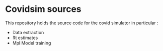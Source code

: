 # Covidsim sources

This repository holds the source code for the covid simulator in particular :
- Data extraction
- Rt estimates
- Mpl Model training

